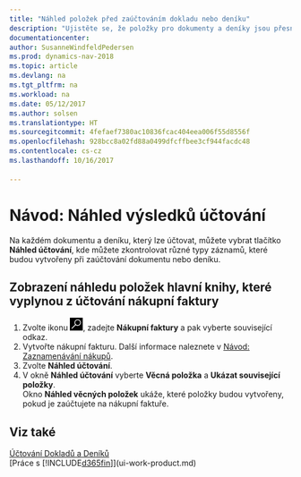 ```yaml
---
title: "Náhled položek před zaúčtováním dokladu nebo deníku"
description: "Ujistěte se, že položky pro dokumenty a deníky jsou přesné před jejich zaúčtováním do hlavní knihy."
documentationcenter: 
author: SusanneWindfeldPedersen
ms.prod: dynamics-nav-2018
ms.topic: article
ms.devlang: na
ms.tgt_pltfrm: na
ms.workload: na
ms.date: 05/12/2017
ms.author: solsen
ms.translationtype: HT
ms.sourcegitcommit: 4fefaef7380ac10836fcac404eea006f55d8556f
ms.openlocfilehash: 928bcc8a02fd88a0499dfcffbee3cf944facdc48
ms.contentlocale: cs-cz
ms.lasthandoff: 10/16/2017

---
```

# <a name="how-to-preview-posting-results"></a>Návod: Náhled výsledků účtování
Na každém dokumentu a deníku, který lze účtovat, můžete vybrat tlačítko **Náhled účtování**, kde můžete zkontrolovat různé typy záznamů, které budou vytvořeny při zaúčtování dokumentu nebo deníku.

## <a name="to-preview-gl-entries-that-will-result-from-posting-a-purchase-invoice"></a>Zobrazení náhledu položek hlavní knihy, které vyplynou z účtování nákupní faktury
1. Zvolte ikonu ![Vyhledat stránku nebo sestavu](media/ui-search/search_small.png "Ikona Vyhledat stránku nebo sestavu"), zadejte **Nákupní faktury** a pak vyberte související odkaz.
2. Vytvořte nákupní fakturu. Další informace naleznete v [Návod: Zaznamenávání nákupů](purchasing-how-record-purchases.md).
3. Zvolte **Náhled účtování**.
4. V okně **Náhled účtování** vyberte **Věcná položka** a **Ukázat související položky**.  
   Okno **Náhled věcných položek** ukáže, které položky budou vytvořeny, pokud je zaúčtujete na nákupní faktuře.

## <a name="see-also"></a>Viz také
[Účtování Dokladů a Deníků](ui-post-documents-journals.md)  
[Práce s [!INCLUDE[d365fin](includes/d365fin_md.md)]](ui-work-product.md)


